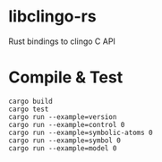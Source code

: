 # libclingo-rs
Rust bindings to clingo C API

 
# Compile & Test
    cargo build
    cargo test
    cargo run --example=version
    cargo run --example=control 0
    cargo run --example=symbolic-atoms 0
    cargo run --example=symbol 0
    cargo run --example=model 0    
